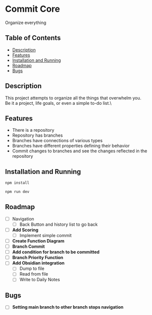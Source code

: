 # Commit Core

Organize everything

## Table of Contents

- [Description](#description)
- [Features](#features)
- [Installation and Running](#Installation-and-Running)
- [Roadmap](#roadmap)
- [Bugs](#bugs)

## Description

This project attempts to organize all the things that overwhelm you.\
Be it a project, life goals, or even a simple to-do list.\

## Features

- There is a repository
- Repository has branches
- Branches have connections of various types
- Branches have different properties defining their behavior
- Commit changes to branches and see the changes reflected in the repository

## Installation and Running

```bash
npm install
```

```bash
npm run dev
```

## Roadmap

- [ ] Navigation
	- [ ] Back Button and history list to go back
- [ ] **Add Scoring**
	- [ ] Implement simple commit
- [ ] **Create Function Diagram**
- [ ] **Branch Commit**
- [ ] **Add condition for branch to be committed**
- [ ] **Branch Priority Function**
- [ ] **Add Obsidian integration**
	- [ ] Dump to file
	- [ ] Read from file
	- [ ] Write to Daily Notes

## Bugs

- [ ] **Setting main branch to other branch stops navigation**
